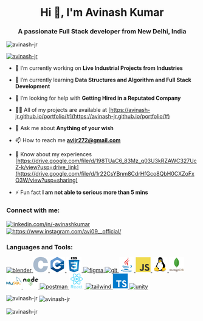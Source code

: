 <h1 align="center">Hi 👋, I'm Avinash Kumar</h1>
<h3 align="center">A passionate Full Stack developer from New Delhi, India</h3>

<p align="left"> <img src="https://komarev.com/ghpvc/?username=avinash-jr&label=Profile%20views&color=0e75b6&style=flat" alt="avinash-jr" /> </p>

<p align="left"> <a href="https://github.com/ryo-ma/github-profile-trophy"><img src="https://github-profile-trophy.vercel.app/?username=avinash-jr" alt="avinash-jr" /></a> </p>

- 🔭 I’m currently working on **Live Industrial Projects from Industries**

- 🌱 I’m currently learning **Data Structures and Algorithm and Full Stack Development**

- 🤝 I’m looking for help with **Getting Hired in a Reputated Company**

- 👨‍💻 All of my projects are available at [https://avinash-jr.github.io/portfolio/#](https://avinash-jr.github.io/portfolio/#)

- 💬 Ask me about **Anything of your wish**

- 📫 How to reach me **avijr272@gmail.com**

- 📄 Know about my experiences [https://drive.google.com/file/d/198TUaC6_83Mz_q03U3kRZAWC327UcZ-k/view?usp=drive_link](https://drive.google.com/file/d/1r22CsYBnm8CdrHfGco8QbH0CXZoFxO3W/view?usp=sharing)

- ⚡ Fun fact **I am not able to serious more than 5 mins**

<h3 align="left">Connect with me:</h3>
<p align="left">
<a href="https://linkedin.com/in/linkedin.com/in/-avinashkumar" target="blank"><img align="center" src="https://raw.githubusercontent.com/rahuldkjain/github-profile-readme-generator/master/src/images/icons/Social/linked-in-alt.svg" alt="linkedin.com/in/-avinashkumar" height="30" width="40" /></a>
<a href="https://instagram.com/https://www.instagram.com/avi09__official/" target="blank"><img align="center" src="https://raw.githubusercontent.com/rahuldkjain/github-profile-readme-generator/master/src/images/icons/Social/instagram.svg" alt="https://www.instagram.com/avi09__official/" height="30" width="40" /></a>
</p>

<h3 align="left">Languages and Tools:</h3>
<p align="left"> <a href="https://www.blender.org/" target="_blank" rel="noreferrer"> <img src="https://download.blender.org/branding/community/blender_community_badge_white.svg" alt="blender" width="40" height="40"/> </a> <a href="https://www.cprogramming.com/" target="_blank" rel="noreferrer"> <img src="https://raw.githubusercontent.com/devicons/devicon/master/icons/c/c-original.svg" alt="c" width="40" height="40"/> </a> <a href="https://www.w3schools.com/cpp/" target="_blank" rel="noreferrer"> <img src="https://raw.githubusercontent.com/devicons/devicon/master/icons/cplusplus/cplusplus-original.svg" alt="cplusplus" width="40" height="40"/> </a> <a href="https://www.w3schools.com/css/" target="_blank" rel="noreferrer"> <img src="https://raw.githubusercontent.com/devicons/devicon/master/icons/css3/css3-original-wordmark.svg" alt="css3" width="40" height="40"/> </a> <a href="https://www.figma.com/" target="_blank" rel="noreferrer"> <img src="https://www.vectorlogo.zone/logos/figma/figma-icon.svg" alt="figma" width="40" height="40"/> </a> <a href="https://git-scm.com/" target="_blank" rel="noreferrer"> <img src="https://www.vectorlogo.zone/logos/git-scm/git-scm-icon.svg" alt="git" width="40" height="40"/> </a> <a href="https://www.java.com" target="_blank" rel="noreferrer"> <img src="https://raw.githubusercontent.com/devicons/devicon/master/icons/java/java-original.svg" alt="java" width="40" height="40"/> </a> <a href="https://developer.mozilla.org/en-US/docs/Web/JavaScript" target="_blank" rel="noreferrer"> <img src="https://raw.githubusercontent.com/devicons/devicon/master/icons/javascript/javascript-original.svg" alt="javascript" width="40" height="40"/> </a> <a href="https://www.linux.org/" target="_blank" rel="noreferrer"> <img src="https://raw.githubusercontent.com/devicons/devicon/master/icons/linux/linux-original.svg" alt="linux" width="40" height="40"/> </a> <a href="https://www.mongodb.com/" target="_blank" rel="noreferrer"> <img src="https://raw.githubusercontent.com/devicons/devicon/master/icons/mongodb/mongodb-original-wordmark.svg" alt="mongodb" width="40" height="40"/> </a> <a href="https://www.mysql.com/" target="_blank" rel="noreferrer"> <img src="https://raw.githubusercontent.com/devicons/devicon/master/icons/mysql/mysql-original-wordmark.svg" alt="mysql" width="40" height="40"/> </a> <a href="https://nodejs.org" target="_blank" rel="noreferrer"> <img src="https://raw.githubusercontent.com/devicons/devicon/master/icons/nodejs/nodejs-original-wordmark.svg" alt="nodejs" width="40" height="40"/> </a> <a href="https://postman.com" target="_blank" rel="noreferrer"> <img src="https://www.vectorlogo.zone/logos/getpostman/getpostman-icon.svg" alt="postman" width="40" height="40"/> </a> <a href="https://reactjs.org/" target="_blank" rel="noreferrer"> <img src="https://raw.githubusercontent.com/devicons/devicon/master/icons/react/react-original-wordmark.svg" alt="react" width="40" height="40"/> </a> <a href="https://tailwindcss.com/" target="_blank" rel="noreferrer"> <img src="https://www.vectorlogo.zone/logos/tailwindcss/tailwindcss-icon.svg" alt="tailwind" width="40" height="40"/> </a> <a href="https://www.typescriptlang.org/" target="_blank" rel="noreferrer"> <img src="https://raw.githubusercontent.com/devicons/devicon/master/icons/typescript/typescript-original.svg" alt="typescript" width="40" height="40"/> </a> <a href="https://unity.com/" target="_blank" rel="noreferrer"> <img src="https://www.vectorlogo.zone/logos/unity3d/unity3d-icon.svg" alt="unity" width="40" height="40"/> </a> </p>

<p><img align="left" src="https://github-readme-stats.vercel.app/api/top-langs?username=avinash-jr&show_icons=true&locale=en&layout=compact" alt="avinash-jr" /></p>

<p>&nbsp;<img align="center" src="https://github-readme-stats.vercel.app/api?username=avinash-jr&show_icons=true&locale=en" alt="avinash-jr" /></p>

<p><img align="center" src="https://github-readme-streak-stats.herokuapp.com/?user=avinash-jr&" alt="avinash-jr" /></p>
